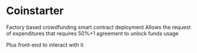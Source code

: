 # Coinstarter

Factory based crowdfunding smart contract deployment
Allows the request of expenditures that requires 50%+1 agreement to unlock funds usage

Plus front-end to interact with it

